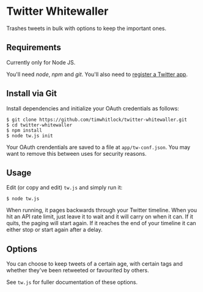 # Twitter Whitewaller

Trashes tweets in bulk with options to keep the important ones.

## Requirements

Currently only for Node JS.

You'll need *node*, *npm* and *git*. You'll also need to [register a Twitter app](https://dev.twitter.com/apps/new).


## Install via Git

Install dependencies and initialize your OAuth credentials as follows:

    $ git clone https://github.com/timwhitlock/twitter-whitewaller.git
    $ cd twitter-whitewaller
    $ npm install
    $ node tw.js init
    
Your OAuth crendentials are saved to a file at `app/tw-conf.json`. You may want to remove this between uses for security reasons.
    
## Usage

Edit (or copy and edit) `tw.js` and simply run it:

`$ node tw.js`

When running, it pages backwards through your Twitter timeline. When you hit an API rate limit, 
just leave it to wait and it will carry on when it can. If it quits, the paging will start again. 
If it reaches the end of your timeline it can either stop or start again after a delay.


## Options

You can choose to keep tweets of a certain age, with certain tags and whether they've been retweeted or favourited by others.

See `tw.js` for fuller documentation of these options.
